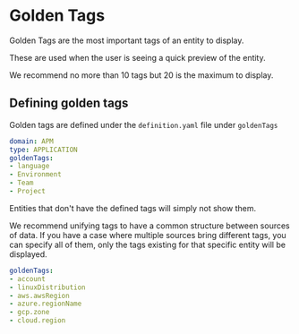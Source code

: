 # Golden Tags

Golden Tags are the most important tags of an entity to display.

These are used when the user is seeing a quick preview of the entity.

We recommend no more than 10 tags but 20 is the maximum to display.

## Defining golden tags

Golden tags are defined under the `definition.yaml` file under `goldenTags`

```yaml
domain: APM
type: APPLICATION
goldenTags:
- language
- Environment
- Team
- Project
```

Entities that don't have the defined tags will simply not show them.

We recommend unifying tags to have a common structure between sources of data.
If you have a case where multiple sources bring different tags, you can specify all of them, only the tags existing for that specific entity will be displayed.

```yaml 
goldenTags:
- account
- linuxDistribution
- aws.awsRegion
- azure.regionName
- gcp.zone
- cloud.region
```

<!--
TODO: INFRA-HOST image here showing the aws tag
-->